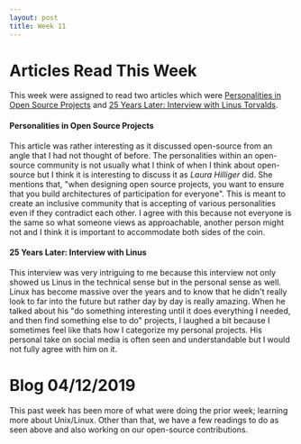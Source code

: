 ```yaml
---
layout: post
title: Week 11
---
```


# Articles Read This Week
This week were assigned to read two articles which were [Personalities in Open Source Projects](https://opensource.com/open-organization/18/11/design-communities-personality-types?utm_campaign=intrel) and [25 Years Later: Interview with Linus Torvalds](https://www.linuxjournal.com/content/25-years-later-interview-linus-torvalds).

#### Personalities in Open Source Projects
This article was rather interesting as it discussed open-source from an angle that I had not thought of before. The personalities within an open-source community is not usually what I think of when I think about open-source but I think it is interesting to discuss it as *Laura Hilliger* did. She mentions that, "when designing open source projects, you want to ensure that you build architectures of participation for everyone". This is meant to create an inclusive community that is accepting of various personalities even if they contradict each other. I agree with this because not everyone is the same so what someone views as approachable, another person might not and I think it is important to accommodate both sides of the coin.

#### 25 Years Later: Interview with Linus
This interview was very intriguing to me because this interview not only showed us Linus in the technical sense but in the personal sense as well. Linux has become massive over the years and to know that he didn't really look to far into the future but rather day by day is really amazing. When he talked about his "do something interesting until it does everything I needed, and then find something else to do" projects, I laughed a bit because I sometimes feel like thats how I categorize my personal projects. His personal take on social media is often seen and understandable but I would not fully agree with him on it.

# Blog 04/12/2019
This past week has been more of what were doing the prior week; learning more about Unix/Linux. Other than that, we have a few readings to do as seen above and also working on our open-source contributions.
